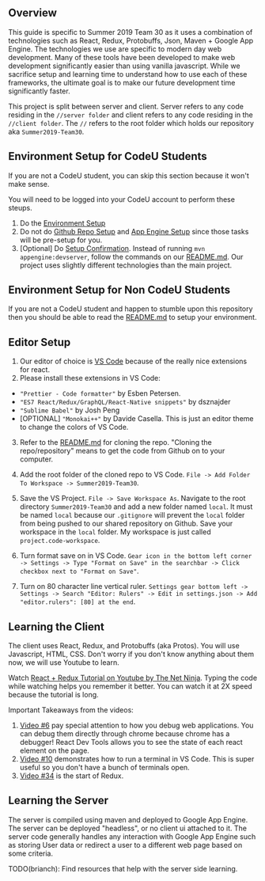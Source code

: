 ## Overview

This guide is specific to Summer 2019 Team 30 as it uses a combination of technologies such as React, Redux, Protobuffs, Json, Maven + Google App Engine. The technologies we use are specific to modern day web development. Many of these tools have been developed to make web development significantly easier than using vanilla javascript. While we sacrifice setup and learning time to understand how to use each of these frameworks, the ultimate goal is to make our future development time significantly faster.

This project is split between server and client. Server refers to any code residing in the `//server folder` and client refers to any code residing in the `//client folder`. The `//` refers to the root folder which holds our repository aka `Summer2019-Team30`.

## Environment Setup for CodeU Students

If you are not a CodeU student, you can skip this section because it won't make sense.

You will need to be logged into your CodeU account to perform these steups.

1. Do the [Environment Setup](https://sites.google.com/codeustudents.com/summer2019/week0-codeu-project-setup/environment-setup)
2. Do not do [Github Repo Setup](https://sites.google.com/codeustudents.com/summer2019/week0-codeu-project-setup/github-repo-setup) and [App Engine Setup](https://sites.google.com/codeustudents.com/summer2019/week0-codeu-project-setup/app-engine-setup) since those tasks will be pre-setup for you.
3. [Optional] Do [Setup Confirmation](https://sites.google.com/codeustudents.com/summer2019/week0-codeu-project-setup/setup-confirmation-index-html). Instead of running `mvn appengine:devserver`, follow the commands on our [README.md](https://github.com/fluffysheep-codeu/Summer2019-Team30/blob/master/README.md). Our project uses slightly different technologies than the main project.

## Environment Setup for Non CodeU Students

If you are not a CodeU student and happen to stumble upon this repository then you should be able to read the [README.md](https://github.com/fluffysheep-codeu/Summer2019-Team30/blob/master/README.md) to setup your environment.

## Editor Setup

1. Our editor of choice is [VS Code](https://code.visualstudio.com/) because of the really nice extensions for react.
2. Please install these extensions in VS Code:

- `"Prettier - Code formatter"` by Esben Petersen.
- `"ES7 React/Redux/GraphQL/React-Native snippets"` by dsznajder
- `"Sublime Babel"` by Josh Peng
- [OPTIONAL] `"Monokai++"` by Davide Casella. This is just an editor theme to change the colors of VS Code.

3. Refer to the [README.md](https://github.com/fluffysheep-codeu/Summer2019-Team30/blob/master/README.md) for cloning the repo. "Cloning the repo/repository" means to get the code from Github on to your computer.

4. Add the root folder of the cloned repo to VS Code. `File -> Add Folder To Workspace -> Summer2019-Team30`.
5. Save the VS Project. `File -> Save Workspace As`. Navigate to the root directory `Summer2019-Team30` and add a new folder named `local`. It must be named `local` because our `.gitignore` will prevent the `local` folder from being pushed to our shared repository on Github. Save your workspace in the `local` folder. My workspace is just called `project.code-workspace`.
6. Turn format save on in VS Code. `Gear icon in the bottom left corner -> Settings -> Type "Format on Save" in the searchbar -> Click checkbox next to "Format on Save"`.
7. Turn on 80 character line vertical ruler. `Settings gear bottom left -> Settings -> Search "Editor: Rulers" -> Edit in settings.json -> Add "editor.rulers": [80] at the end`.

## Learning the Client

The client uses React, Redux, and Protobuffs (aka Protos). You will use Javascript, HTML, CSS. Don't worry if you don't know anything about them now, we will use Youtube to learn.

Watch [React + Redux Tutorial on Youtube by The Net Ninja](https://www.youtube.com/playlist?list=PL4cUxeGkcC9ij8CfkAY2RAGb-tmkNwQHG). Typing the code while watching helps you remember it better. You can watch it at 2X speed because the tutorial is long.

Important Takeaways from the videos:

1. [Video #6](https://www.youtube.com/watch?v=-XQ2zCdxw0I&list=PL4cUxeGkcC9ij8CfkAY2RAGb-tmkNwQHG&index=6) pay special attention to how you debug web applications. You can debug them directly through chrome because chrome has a debugger! React Dev Tools allows you to see the state of each react element on the page.
2. [Video #10](https://www.youtube.com/watch?v=5QwNCX3UbXc&list=PL4cUxeGkcC9ij8CfkAY2RAGb-tmkNwQHG&index=11&t=0s) demonstrates how to run a terminal in VS Code. This is super useful so you don't have a bunch of terminals open.
3. [Video #34](https://www.youtube.com/watch?v=HKU24nY8Hsc&list=PL4cUxeGkcC9ij8CfkAY2RAGb-tmkNwQHG&index=35&t=0s) is the start of Redux.

## Learning the Server

The server is compiled using maven and deployed to Google App Engine. The server can be deployed "headless", or no client ui attached to it. The server code generally handles any interaction with Google App Engine such as storing User data or redirect a user to a different web page based on some criteria.

TODO(brianch): Find resources that help with the server side learning.
